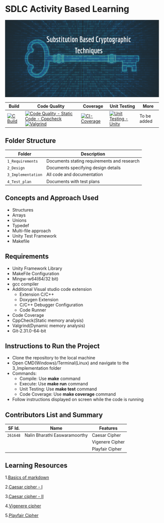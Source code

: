 # SDLC Activity Based Learning
![Banner](https://github.com/NalinBharathiEaswaramoorthy/StepIn_MiniProject_C/blob/master/6_ImagesAndVideos/Img_1.png)

Build | Code Quality | Coverage | Unit Testing | More
-------|-----------|--------|---------------|-----------
[![C Build](https://github.com/NalinBharathiEaswaramoorthy/StepIn_MiniProject_C/actions/workflows/c-build.yml/badge.svg)](https://github.com/NalinBharathiEaswaramoorthy/StepIn_MiniProject_C/actions/workflows/c-build.yml)| [![Code Quality - Static Code - Cppcheck](https://github.com/NalinBharathiEaswaramoorthy/StepIn_MiniProject_C/actions/workflows/cppcheck.yml/badge.svg)](https://github.com/NalinBharathiEaswaramoorthy/StepIn_MiniProject_C/actions/workflows/cppcheck.yml) [![Valgrind](https://github.com/NalinBharathiEaswaramoorthy/StepIn_MiniProject_C/actions/workflows/valgrind.yml/badge.svg)](https://github.com/NalinBharathiEaswaramoorthy/StepIn_MiniProject_C/actions/workflows/valgrind.yml)| [![CI-Coverage](https://github.com/NalinBharathiEaswaramoorthy/StepIn_MiniProject_C/actions/workflows/gcov.yml/badge.svg)](https://github.com/NalinBharathiEaswaramoorthy/StepIn_MiniProject_C/actions/workflows/gcov.yml) | [![Unit Testing - Unity](https://github.com/NalinBharathiEaswaramoorthy/StepIn_MiniProject_C/actions/workflows/unit_test.yml/badge.svg)](https://github.com/NalinBharathiEaswaramoorthy/StepIn_MiniProject_C/actions/workflows/unit_test.yml) | To be added

## Folder Structure
Folder             | Description
-------------------| -----------------------------------------
`1_Requirements`   | Documents stating requirements and research
`2_Design`         | Documents specifying design details
`3_Implementation` | All code and documentation
`4_Test_plan`      | Documents with test plans

## Concepts and Approach Used
* Structures
* Arrays
* Unions
* Typedef
* Multi-file approach
* Unity Test Framework
* Makefile 

## Requirements
* Unity Framework Library
* MakeFile Configuration
* Mingw-w64(64/32 bit)
* gcc compiler
* Additional Visual studio code extension
  * Extension C/C++
  * Doxygen Extension
  * C/C++ Debugger Configuration
  * Code Runner
* Code Coverage
* CppCheck(Static memory analysis)
* Valgrind(Dynamic memory analysis)
* Git-2.31.0-64-bit

## Instructions to Run the Project
* Clone the repository to the local machine
* Open CMD(Windows)/Terminal(Linux) and navigate to the 3_Implementation folder
* Commands:
  * Compile: Use **make** command
  * Execute: Use **make run** command
  * Unit Testing: Use **make test** command
  * Code Coverage: Use **make coverage** command
* Follow instructions displayed on screen while the code is running

## Contributors List and Summary

SF Id. |  Name   |    Features    | 
-------|---------|----------------|
`261648` | Nalin Bharathi Easwaramoorthy  | Caesar Cipher
|||Vigenere Cipher
|||Playfair Cipher

## Learning Resources

1.[Basics of markdown](https://guides.github.com/features/mastering-markdown/)

2.[Caesar cipher - I ](https://en.wikipedia.org/wiki/Caesar_cipher)

3.[Caesar cipher - II ](https://www.geeksforgeeks.org/caesar-cipher-in-cryptography/)

4.[Vigenere cipher](https://www.geeksforgeeks.org/vigenere-cipher/)

5.[Playfair Cipher](https://en.wikipedia.org/wiki/Playfair_cipher)
